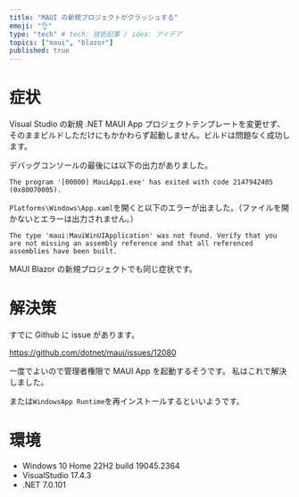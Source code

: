 ```yaml
---
title: "MAUI の新規プロジェクトがクラッシュする"
emoji: "👌"
type: "tech" # tech: 技術記事 / idea: アイデア
topics: ["maui", "blazor"]
published: true
---
```


# 症状

Visual Studio の新規 .NET MAUI App プロジェクトテンプレートを変更せず、そのままビルドしただけにもかかわらず起動しません。ビルドは問題なく成功します。

デバッグコンソールの最後には以下の出力がありました。

```
The program '[00000] MauiApp1.exe' has exited with code 2147942405 (0x80070005).
```

`Platforms\Windows\App.xaml`を開くと以下のエラーが出ました。（ファイルを開かないとエラーは出力されません。）

```
The type 'maui:MauiWinUIApplication' was not found. Verify that you are not missing an assembly reference and that all referenced assemblies have been built.
```

MAUI Blazor の新規プロジェクトでも同じ症状です。

# 解決策

すでに Github に issue があります。

https://github.com/dotnet/maui/issues/12080

一度でよいので管理者権限で MAUI App を起動するそうです。
私はこれで解決しました。

または`WindowsApp Runtime`を再インストールするといいようです。

# 環境

 - Windows 10 Home 22H2 build 19045.2364
 - VisualStudio 17.4.3
 - .NET 7.0.101
